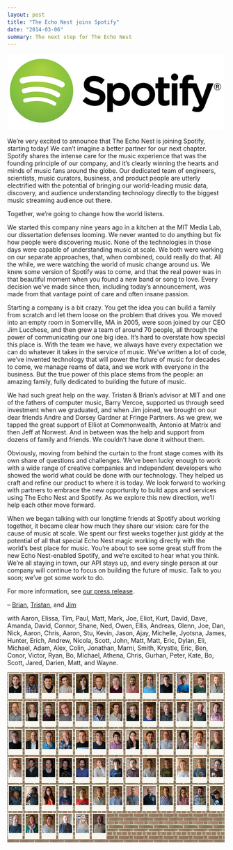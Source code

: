 ```yaml
---
layout: post
title: "The Echo Nest joins Spotify"
date: "2014-03-06"
summary: The next step for The Echo Nest
---
```


[![](/images/tumblr_inline_n1zjjaY2yq1qzn1md.png)](http://t.umblr.com/redirect?z=http%3A%2F%2Faps.s3.amazonaws.com%2FvXeGK.png&t=ZDAyNjYzN2UwOTkzOTVhYzRlZTlhMjFiY2JkNDZkOTM0M2JlZGZlZCw4amdKQ085Zw%3D%3D&b=t%3AwjfNZyWYw93f_2TQUIL_mw&m=1)

We’re very excited to announce that The Echo Nest is joining Spotify, starting today! We can’t imagine a better partner for our next chapter. Spotify shares the intense care for the music experience that was the founding principle of our company, and it’s clearly winning the hearts and minds of music fans around the globe. Our dedicated team of engineers, scientists, music curators, business, and product people are utterly electrified with the potential of bringing our world-leading music data, discovery, and audience understanding technology directly to the biggest music streaming audience out there.

Together, we’re going to change how the world listens.

We started this company nine years ago in a kitchen at the MIT Media Lab, our dissertation defenses looming. We never wanted to do anything but fix how people were discovering music. None of the technologies in those days were capable of understanding music at scale. We both were working on our separate approaches, that, when combined, could really do that. All the while, we were watching the world of music change around us. We knew some version of Spotify was to come, and that the real power was in that beautiful moment when you found a new band or song to love. Every decision we’ve made since then, including today’s announcement, was made from that vantage point of care and often insane passion.

Starting a company is a bit crazy. You get the idea you can build a family from scratch and let them loose on the problem that drives you. We moved into an empty room in Somerville, MA in 2005, were soon joined by our CEO Jim Lucchese, and then grew a team of around 70 people, all through the power of communicating our one big idea. It’s hard to overstate how special this place is. With the team we have, we always have every expectation we can do whatever it takes in the service of music. We’ve written a lot of code, we’ve invented technology that will power the future of music for decades to come, we manage reams of data, and we work with everyone in the business. But the true power of this place stems from the people: an amazing family, fully dedicated to building the future of music.

We had such great help on the way. Tristan & Brian’s advisor at MIT and one of the fathers of computer music, Barry Vercoe, supported us through seed investment when we graduated, and when Jim joined, we brought on our dear friends Andre and Dorsey Gardner at Fringe Partners. As we grew, we tapped the great support of Elliot at Commonwealth, Antonio at Matrix and then Jeff at Norwest. And in between was the help and support from dozens of family and friends. We couldn’t have done it without them.

Obviously, moving from behind the curtain to the front stage comes with its own share of questions and challenges. We’ve been lucky enough to work with a wide range of creative companies and independent developers who showed the world what could be done with our technology. They helped us craft and refine our product to where it is today. We look forward to working with partners to embrace the new opportunity to build apps and services using The Echo Nest and Spotify. As we explore this new direction, we’ll help each other move forward.

When we began talking with our longtime friends at Spotify about working together, it became clear how much they share our vision: care for the cause of music at scale. We spent our first weeks together just giddy at the potential of all that special Echo Nest magic working directly with the world’s best place for music. You’re about to see some great stuff from the new Echo Nest-enabled Spotify, and we’re excited to hear what you think. We’re all staying in town, our API stays up, and every single person at our company will continue to focus on building the future of music. Talk to you soon; we’ve got some work to do.

For more information, see [our press release](http://t.umblr.com/redirect?z=http%3A%2F%2Fthe.echonest.com%2Fpressreleases%2Fspotify-acquires-echo-nest%2F&t=NDkwNDNhOTM4M2MwNDk0MzJjNDI4NzVkNjU0MmQxMTUxNGY5YjcxMCw4amdKQ085Zw%3D%3D&b=t%3AwjfNZyWYw93f_2TQUIL_mw&m=1).

– [Brian](http://t.umblr.com/redirect?z=mailto%3Abrian%40echonest.com&t=OTUzZjhkOTczMjViNTg5NjQwMTk4YzIzZTIyNWJlZjEyZTY3NmE0MCw4amdKQ085Zw%3D%3D&b=t%3AwjfNZyWYw93f_2TQUIL_mw&m=1), [Tristan](http://t.umblr.com/redirect?z=mailto%3Atristan%40echonest.com&t=MDcyNzk3MmUwNGNhYjI3ZWEwZmEwNjlhYzI4ODYwY2NlMjVjMmI0Niw4amdKQ085Zw%3D%3D&b=t%3AwjfNZyWYw93f_2TQUIL_mw&m=1), and [Jim](http://t.umblr.com/redirect?z=mailto%3Ajim%40echonest.com&t=YTgyMTg4MTAzYjAyM2ZhZThhNmQ3MGIyOGIzNjcwMGNjMDc0MGFhNiw4amdKQ085Zw%3D%3D&b=t%3AwjfNZyWYw93f_2TQUIL_mw&m=1)

with Aaron, Elissa, Tim, Paul, Matt, Mark, Joe, Eliot, Kurt, David, Dave, Amanda, David, Connor, Shane, Ned, Owen, Ellis, Andreas, Glenn, Joe, Dan, Nick, Aaron, Chris, Aaron, Stu, Kevin, Jason, Ajay, Michelle, Jyotsna, James, Hunter, Erich, Andrew, Nicola, Scott, John, Matt, Matt, Eric, Dylan, Eli, Michael, Adam, Alex, Colin, Jonathan, Marni, Smith, Krystle, Eric, Ben, Conor, Victor, Ryan, Bo, Michael, Athena, Chris, Gurhan, Peter, Kate, Bo, Scott, Jared, Darien, Matt, and Wayne.

[![](/images/tumblr_inline_n1zjkd0hz51qzn1md.png)](http://t.umblr.com/redirect?z=http%3A%2F%2Faps.s3.amazonaws.com%2Fa20zn.png&t=OGY1YWRkMjBjNmFhZWE2YTk3MzdiYzJlOWY1MWU4NDJlZmU2ZGE3YSw4amdKQ085Zw%3D%3D&b=t%3AwjfNZyWYw93f_2TQUIL_mw&m=1)
